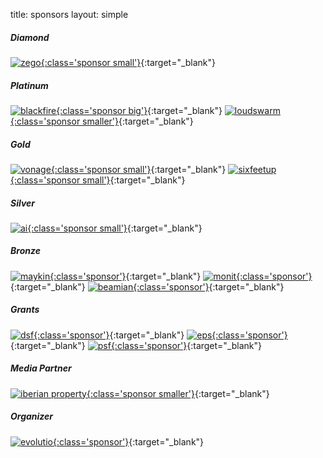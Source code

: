 title: sponsors
layout: simple

##### Diamond

[![zego](/static/images/sponsors/zego.png){:class='sponsor small'}](https://www.zego.com/){:target="_blank"}

##### Platinum

[![blackfire](/static/images/sponsors/blackfire.png){:class='sponsor big'}](https://blackfire.io/python?utm_source=djangocon_eu&utm_medium=logo&utm_campaign=djangocon_eu_online2020){:target="_blank"} [![loudswarm](/static/images/sponsors/loudswarm.png){:class='sponsor smaller'}](https://loudswarm.com/){:target="_blank"}

##### Gold

[![vonage](/static/images/sponsors/vonage.png){:class='sponsor small'}](https://developer.nexmo.com/){:target="_blank"} [![sixfeetup](/static/images/sponsors/sfu.svg){:class='sponsor small'}](https://sixfeetup.com/){:target="_blank"}

##### Silver

[![ai](/static/images/sponsors/ai.png){:class='sponsor small'}](https://ambient-innovation.com/){:target="_blank"}

##### Bronze

[![maykin](/static/images/sponsors/maykin.png){:class='sponsor'}](https://www.maykinmedia.nl/en/){:target="_blank"} [![monit](/static/images/sponsors/monit.jpg){:class='sponsor'}](https://monitdata.com/){:target="_blank"} [![beamian](/static/images/sponsors/beamian.png){:class='sponsor'}](https://beamian.com/){:target="_blank"} 

##### Grants

[![dsf](/static/images/sponsors/dsf.png){:class='sponsor'}](https://www.djangoproject.com/){:target="_blank"} [![eps](/static/images/sponsors/eps.png){:class='sponsor'}](https://www.europython-society.org/){:target="_blank"} [![psf](/static/images/sponsors/psf.png){:class='sponsor'}](https://www.python.org/psf/){:target="_blank"}

##### Media Partner

[![iberian property](/static/images/sponsors/ip.jpg){:class='sponsor smaller'}](https://iberian.property/){:target="_blank"}

##### Organizer

[![evolutio](/static/images/sponsors/evolutio.png){:class='sponsor'}](https://evolutio.pt/){:target="_blank"}
